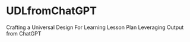 # UDLfromChatGPT
Crafting a Universal Design For Learning Lesson Plan Leveraging Output from ChatGPT
